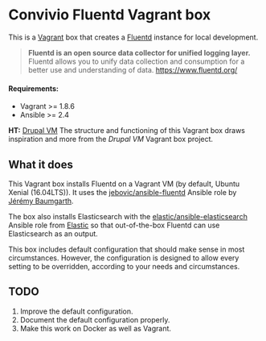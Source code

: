 # Convivio Fluentd Vagrant box

This is a [Vagrant](https://www.vagrantup.com/) box that creates a [Fluentd](https://www.fluentd.org/) instance for local development.

> **Fluentd is an open source data collector for unified logging layer.**
> Fluentd allows you to unify data collection and consumption for a better use and understanding of data.
> https://www.fluentd.org/

#### Requirements:

* Vagrant >= 1.8.6
* Ansible >= 2.4

**HT:** [Drupal VM](https://www.drupalvm.com/)
The structure and functioning of this Vagrant box draws inspiration and more from the _Drupal VM_ Vagrant box project.

## What it does

This Vagrant box installs Fluentd on a Vagrant VM (by default, Ubuntu Xenial (16.04LTS)). It uses the [jebovic/ansible-fluentd](https://github.com/jebovic/ansible-fluentd) Ansible role by [Jérémy Baumgarth](https://github.com/jebovic). 

The box also installs Elasticsearch with the [elastic/ansible-elasticsearch](https://github.com/elastic/ansible-elasticsearch) Ansible role from [Elastic](https://www.elastic.co/) so that out-of-the-box Fluentd can use Elasticsearch as an output. 

This box includes default configuration that should make sense in most circumstances. However, the configuration is designed to allow every setting to be overridden, according to your needs and circumstances.

## TODO

1. Improve the default configuration.
2. Document the default configuration properly.
2. Make this work on Docker as well as Vagrant.